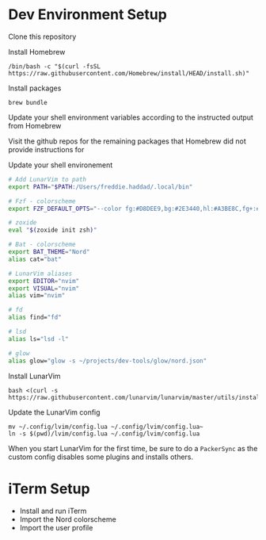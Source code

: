 # Dev Environment Setup

Clone this repository

Install Homebrew

```text
/bin/bash -c "$(curl -fsSL https://raw.githubusercontent.com/Homebrew/install/HEAD/install.sh)"
```

Install packages

```
brew bundle
```

Update your shell environment variables according to the instructed output from Homebrew

Visit the github repos for the remaining packages that Homebrew did not provide instructions for

Update your shell environement

```zsh
# Add LunarVim to path
export PATH="$PATH:/Users/freddie.haddad/.local/bin"

# Fzf - colorscheme
export FZF_DEFAULT_OPTS="--color fg:#D8DEE9,bg:#2E3440,hl:#A3BE8C,fg+:#D8DEE9,bg+:#434C5E,hl+:#A3BE8C,pointer:#BF616A,info:#4C566A,spinner:#4C566A,header:#4C566A,prompt:#81A1C1,marker:#EBCB8B"

# zoxide
eval "$(zoxide init zsh)"

# Bat - colorscheme
export BAT_THEME="Nord"
alias cat="bat"

# LunarVim aliases
export EDITOR="nvim"
export VISUAL="nvim"
alias vim="nvim"

# fd
alias find="fd"

# lsd
alias ls="lsd -l"

# glow
alias glow="glow -s ~/projects/dev-tools/glow/nord.json"
```

Install LunarVim

```text
bash <(curl -s https://raw.githubusercontent.com/lunarvim/lunarvim/master/utils/installer/install.sh)
```

Update the LunarVim config

```
mv ~/.config/lvim/config.lua ~/.config/lvim/config.lua~
ln -s $(pwd)/lvim/config.lua ~/.config/lvim/config.lua
```

When you start LunarVim for the first time, be sure to do a `PackerSync` as the custom config disables some plugins and installs others.

# iTerm Setup

* Install and run iTerm
* Import the Nord colorscheme
* Import the user profile

